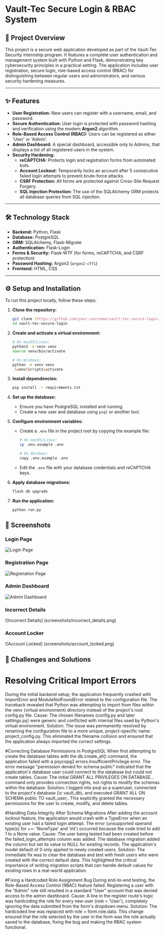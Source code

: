 # Vault-Tec Secure Login & RBAC System

## 🚀 Project Overview

This project is a secure web application developed as part of the Vault-Tec Security internship program. It features a complete user authentication and management system built with Python and Flask, demonstrating key cybersecurity principles in a practical setting. The application includes user registration, secure login, role-based access control (RBAC) for distinguishing between regular users and administrators, and various security hardening measures.

---

## ✨ Features

* **User Registration:** New users can register with a username, email, and password.
* **Secure Authentication:** User login is protected with password hashing and verification using the modern **Argon2** algorithm.
* **Role-Based Access Control (RBAC):** Users can be registered as either 'User' or 'Admin'.
* **Admin Dashboard:** A special dashboard, accessible only to Admins, that displays a list of all registered users in the system.
* **Security Hardening:**
    * **reCAPTCHA:** Protects login and registration forms from automated bots.
    * **Account Lockout:** Temporarily locks an account after 5 consecutive failed login attempts to prevent brute-force attacks.
    * **CSRF Protection:** All forms are protected against Cross-Site Request Forgery.
    * **SQL Injection Protection:** The use of the SQLAlchemy ORM protects all database queries from SQL injection.

---

## 🛠️ Technology Stack

* **Backend:** Python, Flask
* **Database:** PostgreSQL
* **ORM:** SQLAlchemy, Flask-Migrate
* **Authentication:** Flask-Login
* **Forms & Security:** Flask-WTF (for forms, reCAPTCHA, and CSRF protection)
* **Password Hashing:** Argon2 (`argon2-cffi`)
* **Frontend:** HTML, CSS

---

## ⚙️ Setup and Installation

To run this project locally, follow these steps:

1.  **Clone the repository:**
    ```bash
    git clone [https://github.com/your-username/vault-tec-secure-login.git](https://github.com/your-username/vault-tec-secure-login.git)
    cd vault-tec-secure-login
    ```

2.  **Create and activate a virtual environment:**
    ```bash
    # On macOS/Linux:
    python3 -m venv venv
    source venv/bin/activate

    # On Windows:
    python -m venv venv
    .\venv\Scripts\activate
    ```

3.  **Install dependencies:**
    ```bash
    pip install -r requirements.txt
    ```

4.  **Set up the database:**
    * Ensure you have PostgreSQL installed and running.
    * Create a new user and database using `psql` or another tool.

5.  **Configure environment variables:**
    * Create a `.env` file in the project root by copying the example file:
        ```bash
        # On macOS/Linux:
        cp .env.example .env

        # On Windows:
        copy .env.example .env
        ```
    * Edit the `.env` file with your database credentials and reCAPTCHA keys.

6.  **Apply database migrations:**
    ```bash
    flask db upgrade
    ```

7.  **Run the application:**
    ```bash
    python run.py
    ```


## 📸 Screenshots

### Login Page
![Login Page](screenshots/login.png)

### Registration Page
![Registration Page](screenshots/register.png)

### Admin Dashboard
![Admin Dashboard](screenshots/admin_dashboard.png)

### Incorrect Details
![Incorrect Details] (screenshots/incorrect_details.png)

### Account Locker
![Account Locked] (screenshots/account_locked.png)


## 🧠 Challenges and Solutions

# Resolving Critical Import Errors
During the initial backend setup, the application frequently crashed with ImportError and ModuleNotFoundError related to the configuration file. The traceback revealed that Python was attempting to import from files within the venv (virtual environment) directory instead of the project's root config.py file.
Cause: The chosen filenames (config.py and later settings.py) were generic and conflicted with internal files used by Python's virtual environment.
Solution: The issue was permanently resolved by renaming the configuration file to a more unique, project-specific name: project_config.py. This eliminated the filename collision and ensured that the application always imported the correct settings.

#Correcting Database Permissions in PostgreSQL
When first attempting to create the database tables with the db.create_all() command, the application failed with a psycopg2.errors.InsufficientPrivilege error. The error message "permission denied for schema public" indicated that the application's database user could connect to the database but could not create tables.
Cause: The initial GRANT ALL PRIVILEGES ON DATABASE... command only provides connection rights, not rights to modify the schemas within the database.
Solution: I logged into psql as a superuser, connected to the project's database (\c vault_db), and executed GRANT ALL ON SCHEMA public TO vault_user;. This explicitly granted the necessary permissions for the user to create, modify, and delete tables.

#Handling Data Integrity After Schema Migrations
After adding the account lockout feature, the application would crash with a TypeError when an existing user had a failed login attempt. The error (unsupported operand type(s) for +=: 'NoneType' and 'int') occurred because the code tried to add 1 to a None value.
Cause: The user being tested had been created before the failed_login_attempts column was added. The database migration added the column but set its value to NULL for existing records. The application's model default of 0 only applied to newly created users.
Solution: The immediate fix was to clear the database and test with fresh users who were created with the correct default data. This highlighted the critical importance of writing migration scripts that can handle default values for existing rows in a real-world application.

#Fixing a Hardcoded Role Assignment Bug
During end-to-end testing, the Role-Based Access Control (RBAC) feature failed. Registering a user with the "Admin" role still resulted in a standard "User" account that was denied access to the admin dashboard.
Cause: A line in the register route's logic was hardcoding the role for every new user (role = 'User'), completely ignoring the data submitted from the form's dropdown menu.
Solution: The hardcoded line was replaced with role = form.role.data. This change ensured that the role selected by the user in the form was the role actually saved to the database, fixing the bug and making the RBAC system functional.

